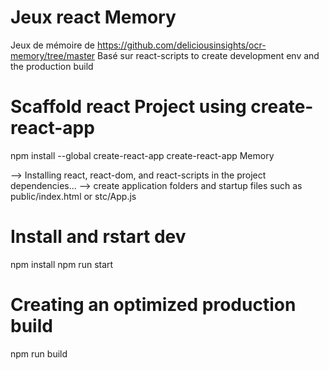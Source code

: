 # Jeux react Memory

Jeux de mémoire de https://github.com/deliciousinsights/ocr-memory/tree/master
Basé sur react-scripts to create development env and the production build

# Scaffold react Project using create-react-app

npm install --global create-react-app
create-react-app Memory

--> Installing react, react-dom, and react-scripts in the project dependencies...
--> create application folders and startup files such as public/index.html or stc/App.js

# Install and rstart dev

npm install
npm run start

# Creating an optimized production build

npm run build
